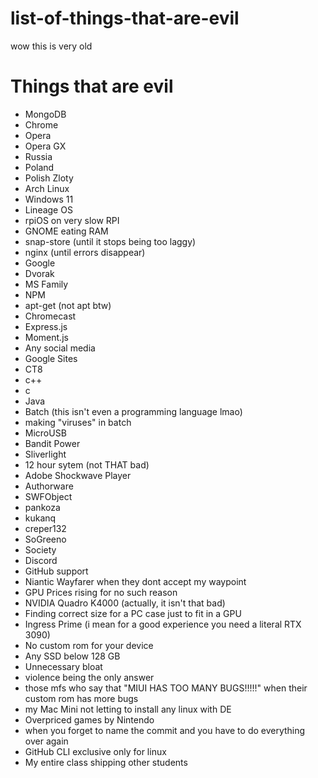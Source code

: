 # list-of-things-that-are-evil
wow this is very old


# Things that are evil
- MongoDB
- Chrome
- Opera
- Opera GX
- Russia
- Poland
- Polish Zloty
- Arch Linux
- Windows 11
- Lineage OS
- rpiOS on very slow RPI
- GNOME eating RAM
- snap-store (until it stops being too laggy)
- nginx (until errors disappear)
- Google
- Dvorak
- MS Family
- NPM
- apt-get (not apt btw)
- Chromecast
- Express.js
- Moment.js
- Any social media
- Google Sites
- CT8
- c++
- c
- Java
- Batch (this isn't even a programming language lmao)
- making "viruses" in batch
- MicroUSB
- Bandit Power
- Sliverlight
- 12 hour sytem (not THAT bad)
- Adobe Shockwave Player
- Authorware
- SWFObject
- pankoza
- kukanq
- creper132
- SoGreeno
- Society
- Discord
- GitHub support
- Niantic Wayfarer when they dont accept my waypoint
- GPU Prices rising for no such reason
- NVIDIA Quadro K4000 (actually, it isn't that bad)
- Finding correct size for a PC case just to fit in a GPU
- Ingress Prime (i mean for a good experience you need a literal RTX 3090)
- No custom rom for your device
- Any SSD below 128 GB
- Unnecessary bloat
- violence being the only answer
- those mfs who say that "MIUI HAS TOO MANY BUGS!!!!!" when their custom rom has more bugs
- my Mac Mini not letting to install any linux with DE
- Overpriced games by Nintendo
- when you forget to name the commit and you have to do everything over again
- GitHub CLI exclusive only for linux
- My entire class shipping other students
